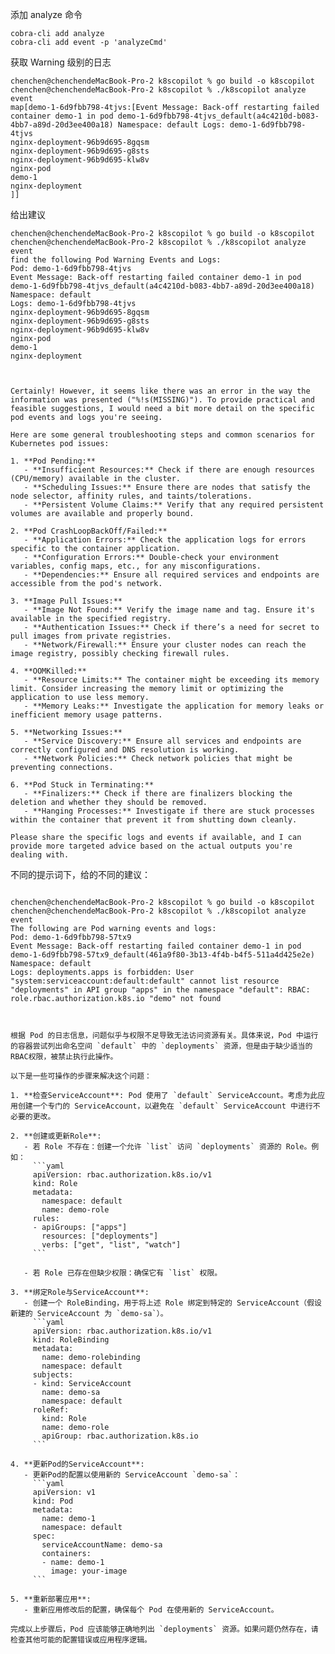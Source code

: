 添加 analyze 命令

```shell
cobra-cli add analyze
cobra-cli add event -p 'analyzeCmd'

```

获取 Warning 级别的日志

```shell
chenchen@chenchendeMacBook-Pro-2 k8scopilot % go build -o k8scopilot    
chenchen@chenchendeMacBook-Pro-2 k8scopilot % ./k8scopilot analyze event
map[demo-1-6d9fbb798-4tjvs:[Event Message: Back-off restarting failed container demo-1 in pod demo-1-6d9fbb798-4tjvs_default(a4c4210d-b083-4bb7-a89d-20d3ee400a18) Namespace: default Logs: demo-1-6d9fbb798-4tjvs
nginx-deployment-96b9d695-8gqsm
nginx-deployment-96b9d695-g8sts
nginx-deployment-96b9d695-klw8v
nginx-pod
demo-1
nginx-deployment
]]

```

给出建议

```shell
chenchen@chenchendeMacBook-Pro-2 k8scopilot % go build -o k8scopilot    
chenchen@chenchendeMacBook-Pro-2 k8scopilot % ./k8scopilot analyze event
find the following Pod Warning Events and Logs: 
Pod: demo-1-6d9fbb798-4tjvs
Event Message: Back-off restarting failed container demo-1 in pod demo-1-6d9fbb798-4tjvs_default(a4c4210d-b083-4bb7-a89d-20d3ee400a18)
Namespace: default
Logs: demo-1-6d9fbb798-4tjvs
nginx-deployment-96b9d695-8gqsm
nginx-deployment-96b9d695-g8sts
nginx-deployment-96b9d695-klw8v
nginx-pod
demo-1
nginx-deployment



Certainly! However, it seems like there was an error in the way the information was presented ("%!s(MISSING)"). To provide practical and feasible suggestions, I would need a bit more detail on the specific pod events and logs you're seeing.

Here are some general troubleshooting steps and common scenarios for Kubernetes pod issues:

1. **Pod Pending:**
   - **Insufficient Resources:** Check if there are enough resources (CPU/memory) available in the cluster.
   - **Scheduling Issues:** Ensure there are nodes that satisfy the node selector, affinity rules, and taints/tolerations.
   - **Persistent Volume Claims:** Verify that any required persistent volumes are available and properly bound.

2. **Pod CrashLoopBackOff/Failed:**
   - **Application Errors:** Check the application logs for errors specific to the container application.
   - **Configuration Errors:** Double-check your environment variables, config maps, etc., for any misconfigurations.
   - **Dependencies:** Ensure all required services and endpoints are accessible from the pod's network.

3. **Image Pull Issues:**
   - **Image Not Found:** Verify the image name and tag. Ensure it's available in the specified registry.
   - **Authentication Issues:** Check if there’s a need for secret to pull images from private registries.
   - **Network/Firewall:** Ensure your cluster nodes can reach the image registry, possibly checking firewall rules.

4. **OOMKilled:**
   - **Resource Limits:** The container might be exceeding its memory limit. Consider increasing the memory limit or optimizing the application to use less memory.
   - **Memory Leaks:** Investigate the application for memory leaks or inefficient memory usage patterns.

5. **Networking Issues:**
   - **Service Discovery:** Ensure all services and endpoints are correctly configured and DNS resolution is working.
   - **Network Policies:** Check network policies that might be preventing connections.

6. **Pod Stuck in Terminating:**
   - **Finalizers:** Check if there are finalizers blocking the deletion and whether they should be removed.
   - **Hanging Processes:** Investigate if there are stuck processes within the container that prevent it from shutting down cleanly.

Please share the specific logs and events if available, and I can provide more targeted advice based on the actual outputs you're dealing with.

```

不同的提示词下，给的不同的建议：

```shell

chenchen@chenchendeMacBook-Pro-2 k8scopilot % go build -o k8scopilot    
chenchen@chenchendeMacBook-Pro-2 k8scopilot % ./k8scopilot analyze event
The following are Pod warning events and logs: 
Pod: demo-1-6d9fbb798-57tx9
Event Message: Back-off restarting failed container demo-1 in pod demo-1-6d9fbb798-57tx9_default(461a9f80-3b13-4f4b-b4f5-511a4d425e2e)
Namespace: default
Logs: deployments.apps is forbidden: User "system:serviceaccount:default:default" cannot list resource "deployments" in API group "apps" in the namespace "default": RBAC: role.rbac.authorization.k8s.io "demo" not found



根据 Pod 的日志信息，问题似乎与权限不足导致无法访问资源有关。具体来说，Pod 中运行的容器尝试列出命名空间 `default` 中的 `deployments` 资源，但是由于缺少适当的RBAC权限，被禁止执行此操作。

以下是一些可操作的步骤来解决这个问题：

1. **检查ServiceAccount**: Pod 使用了 `default` ServiceAccount。考虑为此应用创建一个专门的 ServiceAccount，以避免在 `default` ServiceAccount 中进行不必要的更改。

2. **创建或更新Role**:
   - 若 Role 不存在：创建一个允许 `list` 访问 `deployments` 资源的 Role。例如：
     ```yaml
     apiVersion: rbac.authorization.k8s.io/v1
     kind: Role
     metadata:
       namespace: default
       name: demo-role
     rules:
     - apiGroups: ["apps"]
       resources: ["deployments"]
       verbs: ["get", "list", "watch"]
     ```

   - 若 Role 已存在但缺少权限：确保它有 `list` 权限。

3. **绑定Role与ServiceAccount**:
   - 创建一个 RoleBinding，用于将上述 Role 绑定到特定的 ServiceAccount（假设新建的 ServiceAccount 为 `demo-sa`）。
     ```yaml
     apiVersion: rbac.authorization.k8s.io/v1
     kind: RoleBinding
     metadata:
       name: demo-rolebinding
       namespace: default
     subjects:
     - kind: ServiceAccount
       name: demo-sa
       namespace: default
     roleRef:
       kind: Role
       name: demo-role
       apiGroup: rbac.authorization.k8s.io
     ```

4. **更新Pod的ServiceAccount**:
   - 更新Pod的配置以使用新的 ServiceAccount `demo-sa`：
     ```yaml
     apiVersion: v1
     kind: Pod
     metadata:
       name: demo-1
       namespace: default
     spec:
       serviceAccountName: demo-sa
       containers:
       - name: demo-1
         image: your-image
     ```

5. **重新部署应用**:
   - 重新应用修改后的配置，确保每个 Pod 在使用新的 ServiceAccount。

完成以上步骤后，Pod 应该能够正确地列出 `deployments` 资源。如果问题仍然存在，请检查其他可能的配置错误或应用程序逻辑。

```